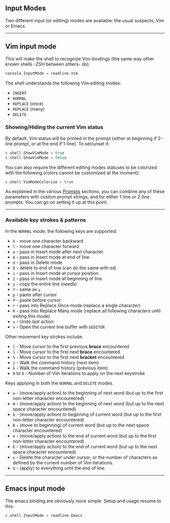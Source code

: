 
## Input Modes

Two different input (or editing) modes are available: the usual suspects, Vim or Emacs.

------
## Vim input mode

This will make the shell to recognize Vim-bindings (the same way other known shells -ZSH between others- do).

```go
console.InputMode = readline.Vim
```

The shell understands the following Vim editing modes:
- `INSERT`
- `NORMAL`
- `REPLACE` (once)
- `REPLACE` (many)
- `DELETE`

### Showing/Hiding the current Vim status

By default, Vim status will be printed in the prompt (either at beginning if 2-line prompt, or at the end if 1-line).
To set/unset it:
```go
c.shell.ShowVimMode = true
c.shell.ShowVimMode = false 
```

You can also require the different editing modes statuses to be colorized with the following (colors cannot be customized at the moment):
```go
c.shell.VimModeColorize = true
```

As explained in the various [Prompts](https://github.com/maxlandon/readline/wiki/Vim-Prompt) sections, you can combine any of 
these parameters with custom prompt strings, and for either 1-line or 2-line prompts. You can go on setting it up at this point.


----
### Available key strokes & patterns 

In the `NORMAL` mode, the following keys are supported:

- `h`  - move one character backward
- `l`  - move one character forward 
- `a`  - pass in Insert mode after next character.
- `A`  - pass in Insert mode at end of line.
- `d`  - pass in Delete mode
- `D`  - delete to end of line (can do the same with `dd`)
- `i`  - pass in Insert mode at cursor position
- `I`  - pass in Insert mode at beginning of line
- `y`  - copy the entire line (needs)
- `Y`  - same as `y` 
- `p`  - paste after cursor
- `P`  - paste before cursor
- `r`  - pass into Replace Once mode (replace a single character)
- `R`  - pass into Replace Many mode (replace all following characters until exiting this mode) 
- `u`  - Undo last action
- `v`  - Open the current line buffer with `$EDITOR`

Other movement key strokes include:
- `[`          - Move cursor to the first previous **brace** encountered
- `]`          - Move cursor to the first next **brace** encountered
- `%`          - Move cursor to the first next **bracket** encountered
- `j`          - Walk the command history (next item)
- `k`          - Walk the command history (previous item)
- `0` to `9`   - Number of Vim iterations to apply on the next keystroke


Keys applying in both the `NORMAL` and `DELETE` modes.

- `w`  - (move/apply action) to the beginning of next word (but up to the first non-letter character encountered)
- `W`  - (move/apply action) to the beginning of next word (but up to the next space character encountered)
- `b`  - (move/apply action) to beginning of current word (but up to the first non-letter character encountered)
- `B`  - (move to beginning) of current word (but up to the next space character encountered)
- `e`  - (move/apply action) to the end of current word (but up to the first non-letter character encountered)
- `E`  - (move/apply action) to the end of current word (but up to the next space character encountered)
- `x`  - Delete the character under cursor, or the number of characters as defined by the current number of Vim iterations.
- `$`  - (apply) to everything until the end of line.


------
## Emacs input mode

The emacs binding are obviously more simple. Setup and usage resume to this:
```go
c.shell.InputMode = readline.Emacs
```
